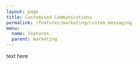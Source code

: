 ```yaml
---
layout: page
title: Customised Communications
permalink: /features/marketing/custom_messaging
menu:
  name: features
  parent: marketing
---
```


text here

